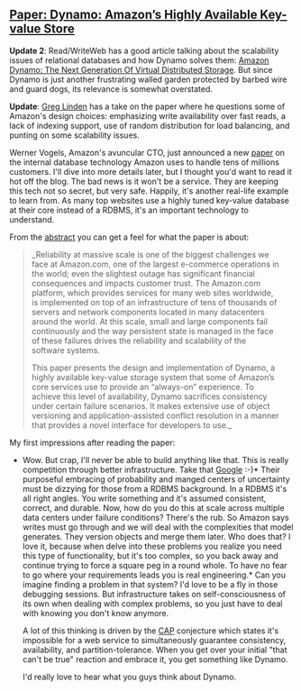 ## [Paper: Dynamo: Amazon’s Highly Available Key-value Store](/blog/2007/10/30/paper-dynamo-amazons-highly-available-key-value-store.html)

    

    

**Update 2**: Read/WriteWeb has a good article talking about the scalability issues of relational databases and how Dynamo solves them: [Amazon Dynamo: The Next Generation Of Virtual Distributed Storage](http://www.readwriteweb.com/archives/amazon_dynamo.php). But since Dynamo is just another frustrating walled garden protected by barbed wire and guard dogs, its relevance is somewhat overstated.  

**Update**: [Greg Linden](http://glinden.blogspot.com/2007/10/highly-available-distributed-hash.html) has a take on the paper where he questions some of Amazon's design choices: emphasizing write availability over fast reads, a lack of indexing support, use of random distribution for load balancing, and punting on some scalability issues.  

Werner Vogels, Amazon's avuncular CTO, just announced a new [paper](http://www.allthingsdistributed.com/files/amazon-dynamo-sosp2007.pdf) on the internal database technology Amazon uses to handle tens of millions customers. I'll dive into more details later, but I thought you'd want to read it hot off the blog. The bad news is it won't be a service. They are keeping this tech not so secret, but very safe. Happily, it's another real-life example to learn from. As many top websites use a highly tuned key-value database at their core instead of a RDBMS, it's an important technology to understand.  

From the [abstract](http://s3.amazonaws.com/AllThingsDistributed/sosp/amazon-dynamo-sosp2007.pdf) you can get a feel for what the paper is about: 

> _Reliability at massive scale is one of the biggest challenges we  
> face at Amazon.com, one of the largest e-commerce operations in  
> the world; even the slightest outage has significant financial  
> consequences and impacts customer trust. The Amazon.com  
> platform, which provides services for many web sites worldwide,  
> is implemented on top of an infrastructure of tens of thousands of  
> servers and network components located in many datacenters  
> around the world. At this scale, small and large components fail  
> continuously and the way persistent state is managed in the face  
> of these failures drives the reliability and scalability of the  
> software systems.  
>   
> This paper presents the design and implementation of Dynamo, a  
> highly available key-value storage system that some of Amazon’s  
> core services use to provide an “always-on” experience. To  
> achieve this level of availability, Dynamo sacrifices consistency  
> under certain failure scenarios. It makes extensive use of object  
> versioning and application-assisted conflict resolution in a manner  
> that provides a novel interface for developers to use._

My first impressions after reading the paper:

*   Wow. But crap, I'll never be able to build anything like that. This is really competition through better infrastructure. Take that [Google](http://highscalability.com/google-architecture) :-)*   Their purposeful embracing of probability and manged centers of uncertainty must be dizzying for those from a RDBMS background. In a RDBMS it's all right angles. You write something and it's assumed consistent, correct, and durable. Now, how do you do this at scale across multiple data centers under failure conditions? There's the rub. So Amazon says writes must go through and we will deal with the complexities that model generates. They version objects and merge them later. Who does that? I love it, because when delve into these problems you realize you need this type of functionality, but it's too complex, so you back away and continue trying to force a square peg in a round whole. To have no fear to go where your requirements leads you is real engineering.*   Can you imagine finding a problem in that system? I'd love to be a fly in those debugging sessions. But infrastructure takes on self-consciousness of its own when dealing with complex problems, so you just have to deal with knowing you don't know anymore.  

    A lot of this thinking is driven by the [CAP](http://citeseer.ist.psu.edu/cache/papers/cs/26764/http:zSzzSztheory.lcs.mit.eduzSztdszSzpaperszSzGilbertzSzBrewer6.pdf/brewer-s-conjecture-and.pdf) conjecture which states it's impossible for a web service to simultaneously guarantee consistency, availability, and partition-tolerance. When you get over your initial "that can't be true" reaction and embrace it, you get something like Dynamo.  

    I'd really love to hear what you guys think about Dynamo.    